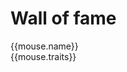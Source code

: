 <script setup lang="ts">
	interface Mouse {
		name: string
		imgUrl: string
		traits?: string
	}
	const miceList: Mouse[] = [
		{
			name: 'Haley',
			imgUrl: '/img/avatars/haley.jpg',
			traits: 'lief en dapper',
		},
		{
			name: 'Lizzy',
			imgUrl: '/img/avatars/lizzy.jpg',
			traits: 'grote en sterke zus',
		},
		{
			name: 'Amy',
			imgUrl: '/img/avatars/amy.jpg',
			traits: 'klein, loyaal en sterk',
		},
		{
			name: 'Aloy',
			imgUrl: '/img/avatars/aloy.jpg',
			traits: 'stoer en nieuwsgierig',
		},
		{
			name: 'Lara',
			imgUrl: '/img/avatars/lara.jpg',
			traits: 'voorzichtig en ondeugend',
		},
		{
			name: 'Chell',
			imgUrl: '/img/avatars/chell.jpg',
			traits: 'energiek en uitdagend',
		},
		{
			name: 'Lily',
			imgUrl: '/img/avatars/lily.jpg',
			traits: 'zorgzaam maatje',
		},
		{
			name: 'Daisy',
			imgUrl: '/img/avatars/daisy.jpg',
			traits: 'sterke alfa',
		},
		{
			name: 'Poppy',
			imgUrl: '/img/avatars/poppy.jpg',
			traits: 'kleine free runner',
		},
		{
			name: 'Jenny',
			imgUrl: '/img/avatars/jenny.jpg',
			traits: 'toegewijde en zorgzame moeder',
		},
		{
			name: 'Joy',
			imgUrl: '/img/avatars/joy.jpg',
			traits: 'zonnetje in huis',
		},
	];
</script>

# Wall of fame

<div :class="$style.wall">
	<div :class="$style.mouse" v-for="mouse in miceList">
		<img :class="$style.avatar" v-bind:src="mouse.imgUrl" v-bind:alt="mouse.name" />
		<div :class="$style.details">
			<div :class="$style.name">{{mouse.name}}</div>
			<div>{{mouse.traits}}</div>
		</div>
	</div>
</div>

<style module>
.wall {
  display: grid;
  grid-gap: 10px;
  grid-template-columns: 1fr 1fr 1fr;
  grid-template-rows: 1fr 1fr 1fr;
  margin-top: 30px;
}

.mouse {}

.avatar {
  border-radius: 50%;
  margin: 0 auto;
}

.name {
  font-weight: bold;
}

.details {
  text-align: center;
}
</style>